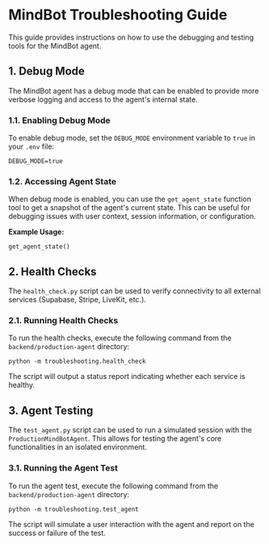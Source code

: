 # MindBot Troubleshooting Guide

This guide provides instructions on how to use the debugging and testing tools for the MindBot agent.

## 1. Debug Mode

The MindBot agent has a debug mode that can be enabled to provide more verbose logging and access to the agent's internal state.

### 1.1. Enabling Debug Mode

To enable debug mode, set the `DEBUG_MODE` environment variable to `true` in your `.env` file:

```
DEBUG_MODE=true
```

### 1.2. Accessing Agent State

When debug mode is enabled, you can use the `get_agent_state` function tool to get a snapshot of the agent's current state. This can be useful for debugging issues with user context, session information, or configuration.

**Example Usage:**

```
get_agent_state()
```

## 2. Health Checks

The `health_check.py` script can be used to verify connectivity to all external services (Supabase, Stripe, LiveKit, etc.).

### 2.1. Running Health Checks

To run the health checks, execute the following command from the `backend/production-agent` directory:

```
python -m troubleshooting.health_check
```

The script will output a status report indicating whether each service is healthy.

## 3. Agent Testing

The `test_agent.py` script can be used to run a simulated session with the `ProductionMindBotAgent`. This allows for testing the agent's core functionalities in an isolated environment.

### 3.1. Running the Agent Test

To run the agent test, execute the following command from the `backend/production-agent` directory:

```
python -m troubleshooting.test_agent
```

The script will simulate a user interaction with the agent and report on the success or failure of the test.
